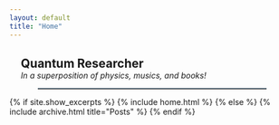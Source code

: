 ```yaml
---
layout: default
title: "Home"
---
```

  <h2 STYLE="margin: 30px 20px 0px 20px">Quantum Researcher</h2>
  <em STYLE="margin: 0px 20px 0px 20px">In a superposition of physics, musics, and books!</em>
<br>
<hr style="border-top: 1px solid #537188; width:80%; margin-left:10% !important; margin-right:10% !important;">
{% if site.show_excerpts %}
  {% include home.html %}
{% else %}
  {% include archive.html title="Posts" %}
{% endif %}
